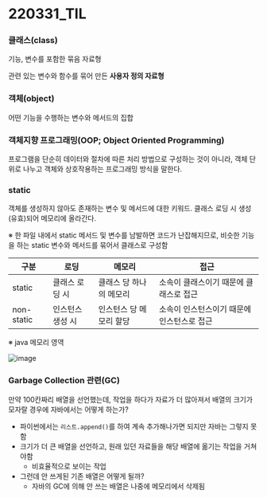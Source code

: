 # 220331_TIL

### 클래스(class)

기능, 변수를 포함한 묶음 자료형

관련 있는 변수와 함수를 묶어 만든 **사용자 정의 자료형**



### 객체(object)

어떤 기능을 수행하는 변수와 메서드의 집합



### 객체지향 프로그래밍(OOP; Object Oriented Programming)

프로그램을 단순히 데이터와 절차에 따른 처리 방법으로 구성하는 것이 아니라, 객체 단위로 나누고 객체와 상호작용하는 프로그래밍 방식을 말한다.



### static

객체를 생성하지 않아도 존재하는 변수 및 메서드에 대한 키워드. 클래스 로딩 시 생성(유효)되어 메모리에 올라간다. 

※ 한 파일 내에서 static 메서드 및 변수를 남발하면 코드가 난잡해지므로, 비슷한 기능을 하는 static 변수와 메서드를 묶어서 클래스로 구성함

| 구분       | 로딩             | 메모리                  | 접근                                       |
| ---------- | ---------------- | ----------------------- | ------------------------------------------ |
| static     | 클래스 로딩 시   | 클래스 당 하나의 메모리 | 소속이 클래스이기 때문에 클래스로 접근     |
| non-static | 인스턴스 생성 시 | 인스턴스 당 메모리 할당 | 소속이 인스턴스이기 때문에 인스턴스로 접근 |

※ java 메모리 영역

![image](https://user-images.githubusercontent.com/93081720/161289607-92a182b5-431b-47b0-a6b2-26b7ca11570a.png)



### Garbage Collection 관련(GC)

만약 100칸짜리 배열을 선언했는데, 작업을 하다가 자료가 더 많아져서 배열의 크기가 모자랄 경우에 자바에서는 어떻게 하는가?

- 파이썬에서는 `리스트.append()`를 하여 계속 추가해나가면 되지만 자바는 그렇지 못함
- 크기가 더 큰 배열을 선언하고, 원래 있던 자료들을 해당 배열에 옮기는 작업을 거쳐야함
  - 비효율적으로 보이는 작업
- 그런데 안 쓰게된 기존 배열은 어떻게 될까?
  - 자바의 GC에 의해 안 쓰는 배열은 나중에 메모리에서 삭제됨